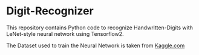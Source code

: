 # Digit-Recognizer
This repository contains Python code to recognize Handwritten-Digits with LeNet-style neural network using Tensorflow2.

The Dataset used to train the Neural Network is taken from [Kaggle.com](https://www.kaggle.com/c/digit-recognizer/data)
